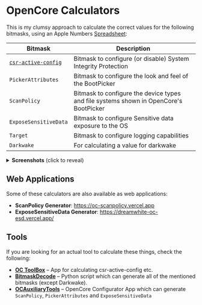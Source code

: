 # OpenCore Calculators
This is my clumsy approach to calculate the correct values for the following bitmasks, using an Apple Numbers [Spreadsheet](https://github.com/5T33Z0/OC-Little-Translated/blob/main/B_OC_Calculators/OpenCoreCalcs.numbers):

Bitmask | Description
------|-----------
[`csr-active-config`](https://github.com/5T33Z0/OC-Little-Translated/blob/main/B_OC_Calculators/SIP_Flags_Explained.md) | Bitmask to configure (or disable) System Integrity Protection
`PickerAttributes` | Bitmask to configure the look and feel of the BootPicker
`ScanPolicy` | Bitmask to configure the device types and file systems shown in OpenCore's BootPicker 
`ExposeSensitiveData` | Bitmask to configure Sensitive data exposure to the OS
`Target` | Bitmask to configure logging capabilities
`Darkwake` | For calculating a value for darkwake

<details>
<summary><strong>Screenshots</strong> (click to reveal)</summary>

![CSROC](https://user-images.githubusercontent.com/76865553/180944112-a6fbbf86-f613-4bf6-8076-a3845dc911e3.png)

![Bildschirmfoto 1](https://user-images.githubusercontent.com/76865553/134348928-ee19f359-c8fd-4e16-a99e-2cd652c9c64b.png)

![Bildschirmfoto 2](https://user-images.githubusercontent.com/76865553/134348939-d3eac5b2-02d3-4b98-9652-4ef52bde0c0d.png) 

![Bildschirmfoto 3](https://user-images.githubusercontent.com/76865553/134348951-c113b897-74aa-4bd1-8b46-0973119ed5e2.png)

![Bildschirmfoto 4](https://user-images.githubusercontent.com/76865553/134348958-481e2632-d417-416f-ad0b-14158137149f.png)

![Darkwake](https://user-images.githubusercontent.com/76865553/137449526-2d6ef0e4-f4da-47d1-b12a-18f03b3fc29e.png)
</details>

## Web Applications
Some of these calculators are also available as web applications:

- **ScanPolicy Generator**: https://oc-scanpolicy.vercel.app
- **ExposeSensitiveData Generator**: https://dreamwhite-oc-esd.vercel.app/

## Tools
If you are looking for an actual tool to calculate these things, check the following:

- [**OC ToolBox**](https://github.com/webfalter/OCToolBox) – App for calculating csr-active-config etc.
- [**BitmaskDecode**](https://github.com/corpnewt/BitmaskDecode) – Python script which can generate all of the mentioned bitmasks (except Darkwake).
- [**OCAuxiliaryTools**](https://github.com/ic005k/OCAuxiliaryTools) – OpenCore Configurator App which can generate `ScanPolicy`, `PickerAttributes` and `ExposeSensitiveData`
